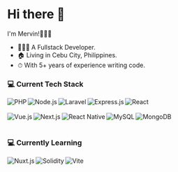 # Hi there 👋

I'm Mervin!👨🏻‍💼

* 👨🏼‍💻 A Fullstack Developer.
* 🏠 Living in Cebu City, Philippines.
* ⏱ With 5+ years of experience writing code.

### 💻 Current Tech Stack
<div>
<a href="https://www.php.net/"><img align="left" alt="PHP" src="https://img.shields.io/badge/PHP-%23777BB4?style=for-the-badge&logo=php&logoColor=%23fff" /></a>
<a href="https://nodejs.org/"><img align="left" alt="Node.js" src="https://img.shields.io/badge/Node.js-%23339933?style=for-the-badge&logo=node.js&logoColor=%23fff" /></a>
<a href="https://laravel.com/"><img align="left" alt="Laravel" src="https://img.shields.io/badge/Laravel-%23FF2D20?style=for-the-badge&logo=laravel&logoColor=%23fff" /></a>
<a href="https://expressjs.com/"><img align="left" alt="Express.js" src="https://img.shields.io/badge/Express.js-%23000?style=for-the-badge&logo=express&logoColor=%23fff" /></a>
<a href="https://reactjs.org/"><img align="left" alt="React" src="https://img.shields.io/badge/React-%2361DAFB?style=for-the-badge&logo=react&logoColor=%23fff" /></a>
</div><br /> <br />
<div>
<a href="https://vuejs.org/"><img align="left" alt="Vue.js" src="https://img.shields.io/badge/Vue.js-%234FC08D?style=for-the-badge&logo=vue.js&logoColor=%23fff" /></a>
<a href="https://nextjs.org/"><img align="left" alt="Next.js" src="https://img.shields.io/badge/Next.js-%23000?style=for-the-badge&logo=next.js&logoColor=%23fff" /></a>
<a href="https://reactnative.dev/"><img align="left" alt="React Native" src="https://img.shields.io/badge/React%20Native-%230ea2ca?style=for-the-badge&logo=react&logoColor=%23fff" /></a>
<a href="https://www.mysql.com/"><img align="left" alt="MySQL" src="https://img.shields.io/badge/MySQL-%234479A1?style=for-the-badge&logo=mysql&logoColor=%23fff" /></a>
<a href="https://www.mongodb.com/"><img align="left" alt="MongoDB" src="https://img.shields.io/badge/MongoDB-%2347A248?style=for-the-badge&logo=mongodb&logoColor=%23fff" /></a>
</div>
<br /><br />

### 💻 Currently Learning
<div>
<a href="https://nuxtjs.org/"><img align="left" alt="Nuxt.js" src="https://img.shields.io/badge/Nuxt.js-%2300DC82?style=for-the-badge&logo=nuxt.js&logoColor=%23fff" /></a>
<a href="https://soliditylang.org/"><img align="left" alt="Solidity" src="https://img.shields.io/badge/Solidity-%23363636?style=for-the-badge&logo=solidity&logoColor=%23fff" /></a>
<a href="https://vitejs.dev/"><img align="left" alt="Vite" src="https://img.shields.io/badge/Vite-%23646CFF?style=for-the-badge&logo=vite&logoColor=%23fff" /></a>
</div>
